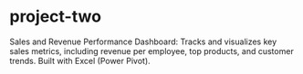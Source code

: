 # project-two
Sales and Revenue Performance Dashboard: Tracks and visualizes key sales metrics, including revenue per employee, top products, and customer trends. Built with Excel (Power Pivot).
